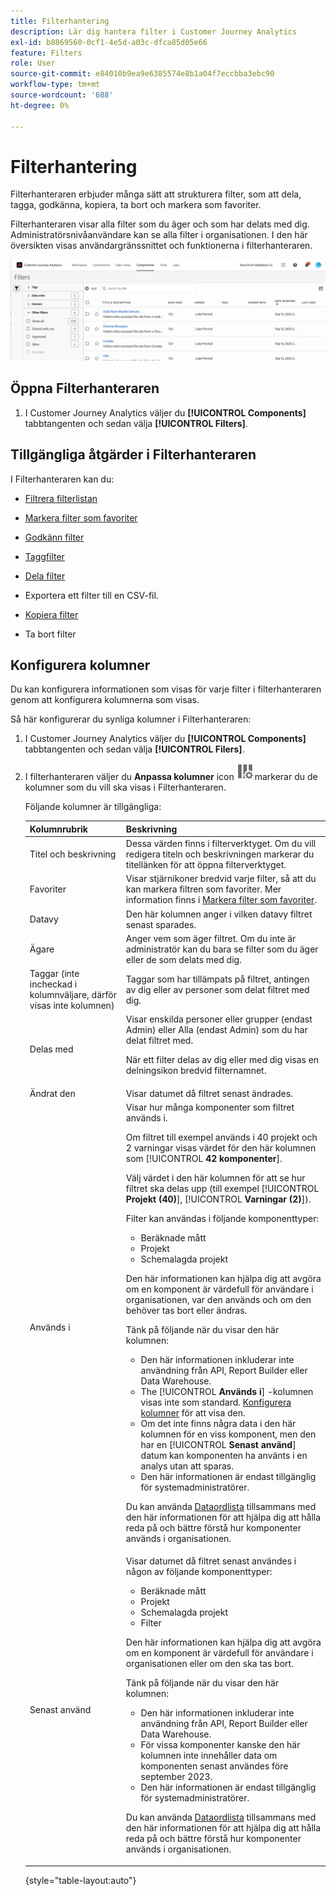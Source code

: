 ```yaml
---
title: Filterhantering
description: Lär dig hantera filter i Customer Journey Analytics
exl-id: b8869560-0cf1-4e5d-a03c-dfca85d05e66
feature: Filters
role: User
source-git-commit: e84010b9ea9e6385574e8b1a04f7eccbba3ebc90
workflow-type: tm+mt
source-wordcount: '688'
ht-degree: 0%

---
```


# Filterhantering

Filterhanteraren erbjuder många sätt att strukturera filter, som att dela, tagga, godkänna, kopiera, ta bort och markera som favoriter.

Filterhanteraren visar alla filter som du äger och som har delats med dig. Administratörsnivåanvändare kan se alla filter i organisationen. I den här översikten visas användargränssnittet och funktionerna i filterhanteraren.

![](assets/filter-manager-ui.png)

## Öppna Filterhanteraren

1. I Customer Journey Analytics väljer du **[!UICONTROL Components]** tabbtangenten och sedan välja **[!UICONTROL Filters]**.

## Tillgängliga åtgärder i Filterhanteraren

I Filterhanteraren kan du:

* [Filtrera filterlistan](/help/components/filters/filters-filter.md)

* [Markera filter som favoriter](/help/components/filters/filters-favorite.md)

* [Godkänn filter](/help/components/filters/filters-approve.md)

* [Taggfilter](/help/components/filters/filters-tag.md)

* [Dela filter](/help/components/filters/filters-share.md)

* Exportera ett filter till en CSV-fil.

* [Kopiera filter](/help/components/filters/filters-copy.md)

* Ta bort filter

## Konfigurera kolumner

Du kan konfigurera informationen som visas för varje filter i filterhanteraren genom att konfigurera kolumnerna som visas.

Så här konfigurerar du synliga kolumner i Filterhanteraren:

1. I Customer Journey Analytics väljer du **[!UICONTROL Components]** tabbtangenten och sedan välja **[!UICONTROL Filers]**.

1. I filterhanteraren väljer du **Anpassa kolumner** icon ![Ikonen Anpassa kolumner](assets/customize-columns-icon.png)markerar du de kolumner som du vill ska visas i Filterhanteraren.

   Följande kolumner är tillgängliga:

   | Kolumnrubrik | Beskrivning |
   |---|---|
   | Titel och beskrivning | Dessa värden finns i filterverktyget. Om du vill redigera titeln och beskrivningen markerar du titellänken för att öppna filterverktyget. |
   | Favoriter | Visar stjärnikoner bredvid varje filter, så att du kan markera filtren som favoriter. Mer information finns i [Markera filter som favoriter](/help/components/filters/filters-favorite.md). |
   | Datavy | Den här kolumnen anger i vilken datavy filtret senast sparades. |
   | Ägare | Anger vem som äger filtret. Om du inte är administratör kan du bara se filter som du äger eller de som delats med dig. |
   | Taggar (inte incheckad i kolumnväljare, därför visas inte kolumnen) | Taggar som har tillämpats på filtret, antingen av dig eller av personer som delat filtret med dig. |
   | Delas med | Visar enskilda personer eller grupper (endast Admin) eller Alla (endast Admin) som du har delat filtret med. <p>När ett filter delas av dig eller med dig visas en delningsikon bredvid filternamnet.</p> |
   | Ändrat den | Visar datumet då filtret senast ändrades. |
   | Används i | Visar hur många komponenter som filtret används i. <p>Om filtret till exempel används i 40 projekt och 2 varningar visas värdet för den här kolumnen som [!UICONTROL **42 komponenter**].</p> <p>Välj värdet i den här kolumnen för att se hur filtret ska delas upp (till exempel [!UICONTROL **Projekt (40)**], [!UICONTROL **Varningar (2)**]).</p><p>Filter kan användas i följande komponenttyper:</p> <ul><li>Beräknade mått</li><li>Projekt</li><li>Schemalagda projekt</li></ul><p>Den här informationen kan hjälpa dig att avgöra om en komponent är värdefull för användare i organisationen, var den används och om den behöver tas bort eller ändras.</p><p>Tänk på följande när du visar den här kolumnen:</p><ul><li>Den här informationen inkluderar inte användning från API, Report Builder eller Data Warehouse.</li><li>The [!UICONTROL **Används i**] -kolumnen visas inte som standard. [Konfigurera kolumner](#configure-columns) för att visa den.</li><li>Om det inte finns några data i den här kolumnen för en viss komponent, men den har en [!UICONTROL **Senast använd**] datum kan komponenten ha använts i en analys utan att sparas.</li><li>Den här informationen är endast tillgänglig för systemadministratörer.</li></ul><p>Du kan använda [Dataordlista](/help/components/data-dictionary/data-dictionary-overview.md) tillsammans med den här informationen för att hjälpa dig att hålla reda på och bättre förstå hur komponenter används i organisationen.</p> |
   | Senast använd | Visar datumet då filtret senast användes i någon av följande komponenttyper: <ul><li>Beräknade mått</li><li>Projekt</li><li>Schemalagda projekt</li><li>Filter</li></ul> <p>Den här informationen kan hjälpa dig att avgöra om en komponent är värdefull för användare i organisationen eller om den ska tas bort.</p><p>Tänk på följande när du visar den här kolumnen:</p><ul><li>Den här informationen inkluderar inte användning från API, Report Builder eller Data Warehouse.</li><li>För vissa komponenter kanske den här kolumnen inte innehåller data om komponenten senast användes före september 2023.</li><li>Den här informationen är endast tillgänglig för systemadministratörer.</li></ul><p>Du kan använda [Dataordlista](/help/components/data-dictionary/data-dictionary-overview.md) tillsammans med den här informationen för att hjälpa dig att hålla reda på och bättre förstå hur komponenter används i organisationen. |

   {style="table-layout:auto"}
